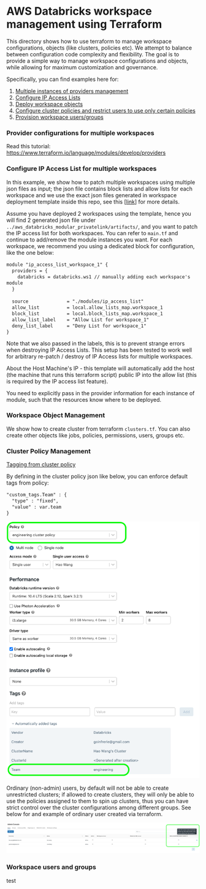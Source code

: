 AWS Databricks workspace management using Terraform
=========================

This directory shows how to use terraform to manage workspace configurations, objects (like clusters, policies etc). We attempt to balance between configuration code complexity and flexibility. The goal is to provide a simple way to manage workspace configurations and objects, while allowing for maximum customization and governance.

Specifically, you can find examples here for:
1. [Multiple instances of providers management](https://github.com/hwang-db/tf_aws_deployment/tree/main/aws_workspace_config#provider-configurations-for-multiple-workspaces)
2. [Configure IP Access Lists](https://github.com/hwang-db/tf_aws_deployment/tree/main/aws_workspace_config#configure-ip-access-list-for-multiple-workspaces)
3. [Deploy workspace objects](https://github.com/hwang-db/tf_aws_deployment/tree/main/aws_workspace_config#workspace-object-management)
4. [Configure cluster policies and restrict users to use only certain policies](https://github.com/hwang-db/tf_aws_deployment/tree/main/aws_workspace_config#cluster-policy-management)
5. [Provision workspace users/groups]()

### Provider configurations for multiple workspaces

Read this tutorial: https://www.terraform.io/language/modules/develop/providers

### Configure IP Access List for multiple workspaces

In this example, we show how to patch multiple workspaces using multiple json files as input; the json file contains block lists and allow lists for each workspace and we use the exact json files generated in workspace deployment template inside this repo, see this [[link](https://github.com/hwang-db/tf_aws_deployment/tree/main/aws_databricks_modular_privatelink#ip-access-list)] for more details.

Assume you have deployed 2 workspaces using the template, hence you will find 2 generated json file under `../aws_databricks_modular_privatelink/artifacts/`, and you want to patch the IP access list for both workspaces. You can refer to `main.tf` and continue to add/remove the module instances you want. For each workspace, we recommend you using a dedicated block for configuration, like the one below:

```hcl
module "ip_access_list_workspace_1" {
  providers = {
    databricks = databricks.ws1 // manually adding each workspace's module
  }

  source              = "./modules/ip_access_list"
  allow_list          = local.allow_lists_map.workspace_1
  block_list          = local.block_lists_map.workspace_1
  allow_list_label    = "Allow List for workspace_1"
  deny_list_label     = "Deny List for workspace_1"
}
```

Note that we also passed in the labels, this is to prevent strange errors when destroying IP Access Lists. This setup has been tested to work well for arbitrary re-patch / destroy of IP Access lists for multiple workspaces.

About the Host Machine's IP - this template will automatically add the host (the machine that runs this terraform script) public IP into the allow list (this is required by the IP access list feature).

You need to explicitly pass in the provider information for each instance of module, such that the resources know where to be deployed. 

### Workspace Object Management

We show how to create cluster from terraform `clusters.tf`. You can also create other objects like jobs, policies, permissions, users, groups etc.

### Cluster Policy Management

[Tagging from cluster policy](https://registry.terraform.io/providers/databricks/databricks/latest/docs/resources/cluster_policy)

By defining in the cluster policy json like below, you can enforce default tags from policy:

    "custom_tags.Team" : {
      "type" : "fixed",
      "value" : var.team
    }

<img src="../charts/tf_tagging.png" width="600">

Ordinary (non-admin) users, by default will not be able to create unrestricted clusters; if allowed to create clusters, they will only be able to use the policies assigned to them to spin up clusters, thus you can have strict control over the cluster configurations among different groups. See below for and example of ordinary user created via terraform.

<img src="../charts/user_policy.png" width="1200">


### Workspace users and groups
test